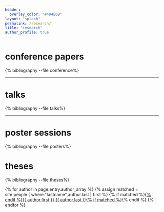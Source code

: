 ```yaml
---
header:
  overlay_color: "#494E6B"
layout: "splash"
permalink: /research/
title: "research"
author_profile: true
---
```



# conference papers

{% bibliography --file conference%}


---

# talks

{% bibliography --file talks%}

---


# poster sessions

{% bibliography --file posters%}


# theses

{% bibliography --file theses%}




{% for author in page.entry.author_array %}
{% assign matched = site.people | where:"lastname",author.last | first %}
{% if matched %}<a href="{{ matched.url }}">{% endif %}{{ author.first }} {{ author.last }}{% if matched %}</a>{% endif %}
{% endfor %}
